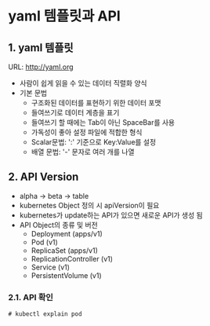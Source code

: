 # yaml 템플릿과 API

## 1. yaml 템플릿
URL: http://yaml.org
- 사람이 쉽게 읽을 수 있는 데이터 직렬화 양식
- 기본 문법
  - 구조화된 데이터를 표현하기 위한 데이터 포맷
  - 들여쓰기로 데이터 계층을 표기
  - 들여쓰기 할 때에는 Tab이 아닌 SpaceBar를 사용
  - 가독성이 좋아 설정 파일에 적합한 형식
  - Scalar문법: ':' 기준으로 Key:Value를 설정
  - 배열 문법: '-' 문자로 여러 개를 나열


## 2. API Version
- alpha -> beta -> table
- kubernetes Object 정의 시 apiVersion이 필요
- kubernetes가 update하는 API가 있으면 새로운 API가 생성 됨
- API Object의 종류 및 버전
  - Deployment (apps/v1)
  - Pod (v1)
  - ReplicaSet (apps/v1)
  - ReplicationController (v1)
  - Service (v1)
  - PersistentVolume (v1)

### 2.1. API 확인
```text
# kubectl explain pod
```